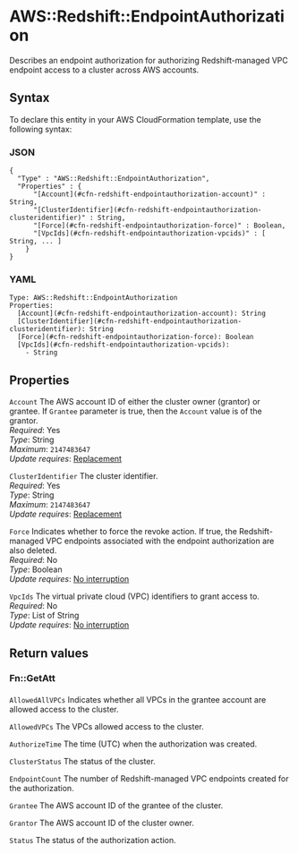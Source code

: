 # AWS::Redshift::EndpointAuthorization<a name="aws-resource-redshift-endpointauthorization"></a>

Describes an endpoint authorization for authorizing Redshift\-managed VPC endpoint access to a cluster across AWS accounts\.

## Syntax<a name="aws-resource-redshift-endpointauthorization-syntax"></a>

To declare this entity in your AWS CloudFormation template, use the following syntax:

### JSON<a name="aws-resource-redshift-endpointauthorization-syntax.json"></a>

```
{
  "Type" : "AWS::Redshift::EndpointAuthorization",
  "Properties" : {
      "[Account](#cfn-redshift-endpointauthorization-account)" : String,
      "[ClusterIdentifier](#cfn-redshift-endpointauthorization-clusteridentifier)" : String,
      "[Force](#cfn-redshift-endpointauthorization-force)" : Boolean,
      "[VpcIds](#cfn-redshift-endpointauthorization-vpcids)" : [ String, ... ]
    }
}
```

### YAML<a name="aws-resource-redshift-endpointauthorization-syntax.yaml"></a>

```
Type: AWS::Redshift::EndpointAuthorization
Properties: 
  [Account](#cfn-redshift-endpointauthorization-account): String
  [ClusterIdentifier](#cfn-redshift-endpointauthorization-clusteridentifier): String
  [Force](#cfn-redshift-endpointauthorization-force): Boolean
  [VpcIds](#cfn-redshift-endpointauthorization-vpcids): 
    - String
```

## Properties<a name="aws-resource-redshift-endpointauthorization-properties"></a>

`Account`  <a name="cfn-redshift-endpointauthorization-account"></a>
The AWS account ID of either the cluster owner \(grantor\) or grantee\. If `Grantee` parameter is true, then the `Account` value is of the grantor\.  
*Required*: Yes  
*Type*: String  
*Maximum*: `2147483647`  
*Update requires*: [Replacement](https://docs.aws.amazon.com/AWSCloudFormation/latest/UserGuide/using-cfn-updating-stacks-update-behaviors.html#update-replacement)

`ClusterIdentifier`  <a name="cfn-redshift-endpointauthorization-clusteridentifier"></a>
The cluster identifier\.  
*Required*: Yes  
*Type*: String  
*Maximum*: `2147483647`  
*Update requires*: [Replacement](https://docs.aws.amazon.com/AWSCloudFormation/latest/UserGuide/using-cfn-updating-stacks-update-behaviors.html#update-replacement)

`Force`  <a name="cfn-redshift-endpointauthorization-force"></a>
Indicates whether to force the revoke action\. If true, the Redshift\-managed VPC endpoints associated with the endpoint authorization are also deleted\.  
*Required*: No  
*Type*: Boolean  
*Update requires*: [No interruption](https://docs.aws.amazon.com/AWSCloudFormation/latest/UserGuide/using-cfn-updating-stacks-update-behaviors.html#update-no-interrupt)

`VpcIds`  <a name="cfn-redshift-endpointauthorization-vpcids"></a>
The virtual private cloud \(VPC\) identifiers to grant access to\.  
*Required*: No  
*Type*: List of String  
*Update requires*: [No interruption](https://docs.aws.amazon.com/AWSCloudFormation/latest/UserGuide/using-cfn-updating-stacks-update-behaviors.html#update-no-interrupt)

## Return values<a name="aws-resource-redshift-endpointauthorization-return-values"></a>

### Fn::GetAtt<a name="aws-resource-redshift-endpointauthorization-return-values-fn--getatt"></a>

#### <a name="aws-resource-redshift-endpointauthorization-return-values-fn--getatt-fn--getatt"></a>

`AllowedAllVPCs`  <a name="AllowedAllVPCs-fn::getatt"></a>
Indicates whether all VPCs in the grantee account are allowed access to the cluster\.

`AllowedVPCs`  <a name="AllowedVPCs-fn::getatt"></a>
The VPCs allowed access to the cluster\.

`AuthorizeTime`  <a name="AuthorizeTime-fn::getatt"></a>
The time \(UTC\) when the authorization was created\.

`ClusterStatus`  <a name="ClusterStatus-fn::getatt"></a>
The status of the cluster\.

`EndpointCount`  <a name="EndpointCount-fn::getatt"></a>
The number of Redshift\-managed VPC endpoints created for the authorization\.

`Grantee`  <a name="Grantee-fn::getatt"></a>
The AWS account ID of the grantee of the cluster\.

`Grantor`  <a name="Grantor-fn::getatt"></a>
The AWS account ID of the cluster owner\.

`Status`  <a name="Status-fn::getatt"></a>
The status of the authorization action\.